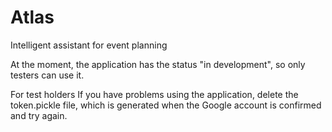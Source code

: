 # Atlas
Intelligent assistant for event planning

At the moment, the application has the status "in development", so only testers can use it.

For test holders
If you have problems using the application, delete the token.pickle file, which is generated when the Google account is confirmed and try again.
